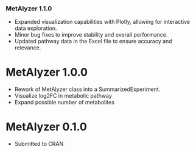 ### MetAlyzer 1.1.0
* Expanded visualization capabilities with Plotly, allowing for interactive data exploration.
* Minor bug fixes to improve stability and overall performance.
* Updated pathway data in the Excel file to ensure accuracy and relevance.

# MetAlyzer 1.0.0
* Rework of MetAlyzer class into a SummarizedExperiment.
* Visualize log2FC in metabolic pathway
* Expand possible number of metabolites

# MetAlyzer 0.1.0
* Submitted to CRAN
